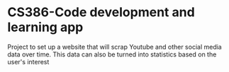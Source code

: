 # CS386-Code development and learning app
Project to set up a website that will scrap Youtube and other social media data over time. This data can also be turned into statistics based on the user's interest
